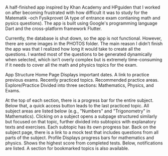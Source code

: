 A half-finished app inspired by Khan Academy and HPguiden that I worked on after becoming frustrated with how difficult it was to study for the Matematik -och Fysikprovet (A type of entrance exam contianing math and pysics questions). The app is built using Google's programming language Dart and the cross-platform framework Flutter.

Currently, the database is shut down, so the app is not functional. However, there are some images in the PHOTOS folder. The main reason I didn’t finish the app was that I realized how long it would take to create all the questions. I wanted most of the questions to be generated dynamically when selected, which isn’t overly complex but is extremely time-consuming if it needs to cover all the math and physics topics for the exam.

App Structure
Home Page
Displays important dates.
A link to practice previous exams.
Recently practiced topics.
Recommended practice areas.
Explore/Practice
Divided into three sections: Mathematics, Physics, and Exams.

At the top of each section, there is a progress bar for the entire subject.
Below that, a quick access button leads to the last practiced topic.
All subject areas are listed below (e.g., "Numbers" and "Trigonometry" in Mathematics).
Clicking on a subject opens a subpage structured similarly but focused on that topic, further divided into subtopics with explanatory texts and exercises. Each subtopic has its own progress bar.
Back on the subject page, there is a link to a mock test that includes questions from all parts of the subject.
Profile
Displays progress bars for mathematics and physics.
Shows the highest score from completed tests.
Below, notifications are listed.
A section for bookmarked topics is also available.
